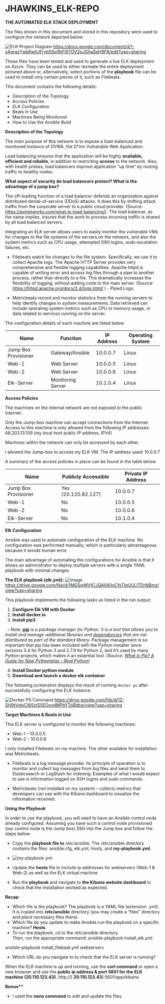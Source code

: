 # JHAWKINS_ELK-REPO

**THE AUTOMATED ELK STACK DEPLOYMENT**

The files shown in this document and stored in this repository were used to configure the network depicted below:

![ELK-Project Diagram](https://user-images.githubusercontent.com/89852352/154158090-36723ff1-e848-406a-a371-0bba640f67ca.png)
https://docs.google.com/document/d/1-xAqrazYwbKwtlJFryb5SoIfbFI6TOV2pJGhaSeH9F8/edit?usp=sharing

These files have been tested and used to generate a live ELK deployment on Azure. They can be used to either recreate
the entire deployment pictured above or, alternatively, select portions of the **playbook** file can be used to install
only certain pieces of it, such as Filebeats.

This document contains the following details:

- Description of the Topology
- Access Policies
- ELK Configuration
- Beats in Use
- Machines Being Monitored
- How to Use the Ansible Build


**Description of the Topology**

The main purpose of this network is to expose a load-balanced and monitored instance of DVWA, the D\*mn Vulnerable Web Application.

Load balancing ensures that the application will be highly **available, efficient and reliable**, in addition to restricting **access** to the network.  Also, with health probes, load balancers improve application “up time” by routing traffic to healthy nodes.

**What aspect of security do load balancers protect? What is the advantage of a jump box?**

The off-loading function of a load balancer defends an organization against distributed denial-of-service (DDoS) attacks. It does this by shifting attack traffic from the corporate server to a public cloud provider. (Source: <https://avinetworks.com/what-is-load-balancing/>).  The load balancer, as the name implies, insures that the work to process incoming traffic is shared by all load balanced servers.  

Integrating an ELK server allows users to easily monitor the vulnerable VMs for changes to the file systems of the servers on the network, and also the system metrics such as CPU usage, attempted SSH logins, sudo escalation failures, etc.

- Filebeats watch for changes to the file system.  Specifically, we use it to collect Apache logs. The Apache HTTP Server provides very comprehensive and flexible logging capabilities.  Apache httpd is capable of writing error and access log files through a pipe to another process, rather than directly to a file. This dramatically increases the flexibility of logging, without adding code to the main server. (Source: <https://httpd.apache.org/docs/2.4/logs.html/> ) - Piped Logs.

- Metricbeats record and monitor statistics from the running servers to help identify  changes in system measurements.  Data retrieved can include operating system metrics such as CPU or memory usage, or data related to services running on the server.

The configuration details of each machine are listed below.


|**Name**    |**Function**|**IP Address**|**Operating System**|
| - | - | - | - |
|Jump Box Provisioner|Gateway/Ansible|10.0.0.7|Linux|
|Web-1|Web Server|10.0.0.5|Linux|
|Web-2|Web Server|10.0.0.6|Linux|
|Elk-Server|Monitoring Server|10.1.0.4|Linux|

**Access Policies**

The machines on the internal network are not exposed to the public Internet. 

Only the Jump-box machine can accept connections from the Internet.  Access to this machine is only allowed from the following IP addresses:  68.203.13.109 (my local host public IP address, IPV4)

Machines within the network can only be accessed by each other.

I allowed the Jump-box to access my ELK VM. The IP address used:   10.0.0.7

A summary of the access policies in place can be found in the table below.

|**Name**|**Publicly Accessible**|**Private IP Address**|
| - | - | - |
|Jump Box Provisioner|Yes (20.120.82.127)|10.0.0.7|
|Web-1|No|10.0.0.5|
|Web-2|No|10.0.0.6|
|Elk-Server|No|10.1.0.4|

**Elk Configuration**

Ansible was used to automate configuration of the ELK machine. No configuration was performed manually, which is particularly advantageous because it avoids human error.

The main advantage of automating the configurations for Ansible is that it allows an administrator to deploy multiple servers with a single YAML playbook with minimal changes.

**The ELK playbook (elk.yml):**
![image](https://user-images.githubusercontent.com/89852352/154168951-609abc14-a7d3-4bbd-ade2-e9b35b83fdac.png)
https://drive.google.com/file/d/1MGSwMVfCJQA940oCfsTIqUULITDrNBmz/view?usp=sharing


This playbook implements the following tasks as listed in the run output:

1. **Configure Elk VM with Docker**
2. **Install docker.io**
3. **Install pip3**

` `**-** *Note:  [**pip**](https://realpython.com/courses/what-is-pip/) is a package manager for Python. It is a tool that allows you to install and manage additional libraries and [dependencies](https://realpython.com/courses/managing-python-dependencies/) that are not distributed as part of the standard library.*  Package management is so important that pip has been included with the Python installer since versions 3.4 for Python 3 and 2.7.9 for Python 2, and it’s used by many Python projects, which makes it an essential tool. 
*(Source: [What Is Pip? A Guide for New Pythonistas – Real Python](https://realpython.com/what-is-pip/#getting-started-with-pip))*

4. **Install Docker python module**
5. **Download and launch a docker elk container**

The following screenshot displays the result of running `docker ps` after successfully configuring the ELK instance.

![Docker PS Command](https://user-images.githubusercontent.com/89852352/154147006-756e4409-bcb4-45f6-a1e1-2b7b7104b79d.jpg)
https://drive.google.com/file/d/1Z-SH9tVglsCW5zIS5EOxvdMPbYTpBdbg/view?usp=sharing


**Target Machines & Beats in Use**

This ELK server is configured to monitor the following machines:

- Web-1 – 10.0.0.5
- Web-2 – 10.0.0.6

I only installed Filebeats on my machine.  The other available for installation was Metricbeats.

- Filebeats is a log message provider. Its principle of operation is to monitor and collect log messages from log files and send them to Elasticsearch or LogStash for indexing.   Examples of what I would expect to see is information logged on SSH logins and sudo commands.

- Metricbeats (not installed on my system) – collects metrics that developers can use with the Kibana dashboard to visualize the information received.



**Using the Playbook** 

In order to use the playbook, you will need to have an Ansible control node already configured. Assuming you have such a control node provisioned (our control node is the Jump box) SSH into the Jump box  and follow the steps below:

- Copy the **playbook file to** /etc/ansible.  The /etc/ansible directory contains the files:  ansible.cfg, elk.yml, hosts, and **my-playbook.yml**.
- ![my-playbook yml](https://user-images.githubusercontent.com/89852352/154149136-8558ee41-bfd3-466b-964c-77fdc24c4d8e.png)

- Update the **hosts** file to include ip addresses for webservers (Web-1 & Web-2) as well as the ELK virtual machine.
- Run the **playbook** and navigate to **the Kibana website dashboard** to check that the installation worked as expected.

**Recap:**

- Which file is the playbook? 
  The playbook is a YAML  file (extension .yml).  It is copied into **/etc/ansible** directory (you may create a “files” directory and place necessary files there).  
- Which file do you update to make Ansible run the playbook on a specific machine? **Hosts**
- To run the playbook, cd to the /etc/ansible directory.  
Then, run the appropriate command:  	ansible-playbook install\_elk.yml

ansible-playbook install\_filebeat.yml webservers 

- Which URL do you navigate to to check that the ELK server is running?

When the ELK machine is up and running, use the **curl command** or open a new browser and use the **public ip address & port 5601 for the ELK machine (20.110.123.43).**  http://[ **20.110.123.43**]:5601/app/kibana

**Bonus\*\*** 
- I used the **nano command** to edit and update the files.





